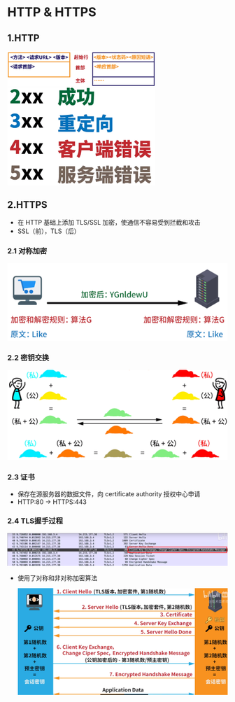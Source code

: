 # HTTP & HTTPS

## 1.HTTP

<img src="https://raw.githubusercontent.com/Famezyy/picture/master/notePictureBed/202309261453368.png" alt="image-20220106232550783" style="zoom:33%;" />

<img src="https://raw.githubusercontent.com/Famezyy/picture/master/notePictureBed/202309261453369.png" alt="image-20220106232648764" style="zoom: 33%;" />



## 2.HTTPS

- 在 HTTP 基础上添加 TLS/SSL 加密，使通信不容易受到拦截和攻击
- SSL（前），TLS（后）

### 2.1 对称加密

<img src="https://raw.githubusercontent.com/Famezyy/picture/master/notePictureBed/202309261453370.png" alt="image-20220106230657614" style="zoom:50%;" />

### 2.2 密钥交换

<img src="https://raw.githubusercontent.com/Famezyy/picture/master/notePictureBed/202309261453372.png" alt="image-20220106231017368" style="zoom:50%;" />

### 2.3 证书

- 保存在源服务器的数据文件，向 certificate authority 授权中心申请
- HTTP:80 -> HTTPS:443

### 2.4 TLS握手过程

<img src="https://raw.githubusercontent.com/Famezyy/picture/master/notePictureBed/202309261453373.png" style="zoom:50%;" />

- 使用了对称和非对称加密算法

  <img src="https://raw.githubusercontent.com/Famezyy/picture/master/notePictureBed/202309261453374.png" alt="image-20220106231934547" style="zoom:50%;" />

